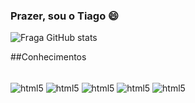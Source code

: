 ### Prazer, sou o Tiago 😄

![Fraga GitHub stats](https://github-readme-stats.vercel.app/api?username=tddomingues&show_icons=true&theme=dracula)

##Conhecimentos

<div style = "display: inline_block"><br/>
  <img align = "center" alt = "html5" src = "https://img.shields.io/badge/HTML5-E34F26?style=for-the-badge&logo=html5&logoColor=white">
  <img align = "center" alt = "html5" src = "">
  <img align = "center" alt = "html5" src = "">
  <img align = "center" alt = "html5" src = "">
  <img align = "center" alt = "html5" src = "">
</div>
